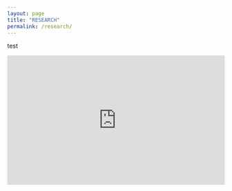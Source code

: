 ```yaml
---
layout: page
title: "RESEARCH"
permalink: /research/
---
```



test

<iframe src="https://nbviewer.jupyter.org/github/manoharan-lab/structural-color/blob/master/tutorials/tutorial.ipynb" width="100%" height="300px" frameborder="0"></iframe>
